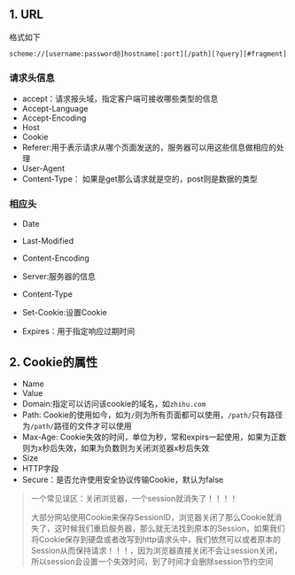 ## 1. URL

格式如下

```
scheme://[username:password@]hostname[:port][/path][?query][#fragment]
```

### 请求头信息

- accept：请求报头域，指定客户端可接收哪些类型的信息
- Accept-Language
- Accept-Encoding
- Host
- Cookie
- Referer:用于表示请求从哪个页面发送的，服务器可以用这些信息做相应的处理
- User-Agent
- Content-Type： 如果是get那么请求就是空的，post则是数据的类型

### 相应头

- Date

- Last-Modified
- Content-Encoding
- Server:服务器的信息
- Content-Type
- Set-Cookie:设置Cookie
- Expires：用于指定响应过期时间

## 2. Cookie的属性

- Name
- Value
- Domain:指定可以访问该cookie的域名，如`zhihu.com`
- Path: Cookie的使用如今，如为`/`则为所有页面都可以使用，`/path/`只有路径为`/path/`路径的文件才可以使用
- Max-Age: Cookie失效的时间，单位为秒，常和expirs一起使用，如果为正数则为x秒后失效，如果为负数则为关闭浏览器x秒后失效
- Size
- HTTP字段
- Secure：是否允许使用安全协议传输Cookie，默认为false

> 一个常见误区：关闭浏览器，一个session就消失了！！！！
>
> 大部分网站使用Cookie来保存SessionID，浏览器关闭了那么Cookie就消失了，这时候我们重启服务器，那么就无法找到原本的Session，如果我们将Cookie保存到硬盘或者改写到http请求头中，我们依然可以或者原本的Session从而保持请求！！！，因为浏览器直接关闭不会让session关闭，所以session会设置一个失效时间，到了时间才会删除session节约空间


